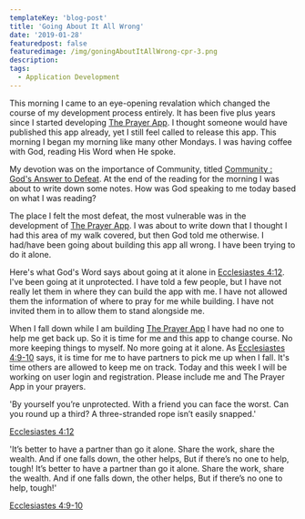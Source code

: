 ```yaml
---
templateKey: 'blog-post'
title: 'Going About It All Wrong'
date: '2019-01-28'
featuredpost: false
featuredimage: /img/goningAboutItAllWrong-cpr-3.png
description:
tags:
  - Application Development
---
```


This morning I came to an eye-opening revalation which changed the course of my development process entirely. It has been five plus years since I started developing [The Prayer App](https://craigbooker.com/apps). I thought someone would have published this app already, yet I still feel called to release this app. This morning I began my morning like many other Mondays. I was having coffee with God, reading His Word when He spoke.

My devotion was on the importance of Community, titled [Community : God's Answer to Defeat](https://my.bible.com/reading-plans/1650-better-together). At the end of the reading for the morning I was about to write down some notes. How was God speaking to me today based on what I was reading?

The place I felt the most defeat, the most vulnerable was in the development of [The Prayer App](https://craigbooker.com/apps). I was about to write down that I thought I had this area of my walk covered, but then God told me otherwise. I had/have been going about building this app all wrong. I have been trying to do it alone.

Here's what God's Word says about going at it alone in [Ecclesiastes 4:12](https://my.bible.com/bible/97/ECC.4.12). I've been going at it unprotected. I have told a few people, but I have not really let them in where they can build the app with me. I have not allowed them the information of where to pray for me while building. I have not invited them in to allow them to stand alongside me.

When I fall down while I am building [The Prayer App](https://craigbooker.com/apps) I have had no one to help me get back up. So it is time for me and this app to change course. No more keeping things to myself. No more going at it alone. As [Ecclesiastes 4:9-10](https://my.bible.com/bible/97/ECC.4.9-10) says, it is time for me to have partners to pick me up when I fall. It's time others are allowed to keep me on track. Today and this week I will be working on user login and registration. Please include me and The Prayer App in your prayers.

'By yourself you’re unprotected. With a friend you can face the worst. Can you round up a third? A three-stranded rope isn’t easily snapped.'

[Ecclesiastes 4:12](https://my.bible.com/bible/97/ECC.4.12)

'It’s better to have a partner than go it alone. Share the work, share the wealth. And if one falls down, the other helps, But if there’s no one to help, tough! It’s better to have a partner than go it alone. Share the work, share the wealth. And if one falls down, the other helps, But if there’s no one to help, tough!'

[Ecclesiastes 4:9-10](https://my.bible.com/bible/97/ECC.4.9-10)
